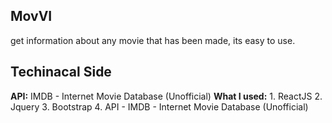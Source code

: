 ## MovVI
get information about any movie that has been made, its easy to use.
## Techinacal Side
**API:** IMDB - Internet Movie Database (Unofficial)
**What I used:** 
    1. ReactJS
    2. Jquery
    3. Bootstrap
    4. API - IMDB - Internet Movie Database (Unofficial)